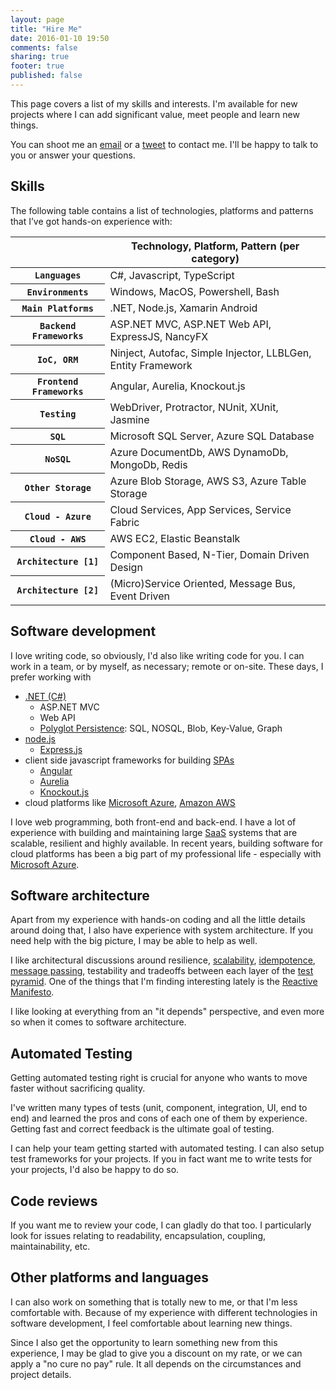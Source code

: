 ```yaml
---
layout: page
title: "Hire Me"
date: 2016-01-10 19:50
comments: false
sharing: true
footer: true
published: false
---
```


This page covers a list of my skills and interests. I'm available for new projects where I 
can add significant value, meet people and learn new things. 

You can shoot me an [email](mailto:hakantuncer@gmail.com) or a 
[tweet](https://twitter.com/hakant) to contact me. I'll be happy to talk to you or answer 
your questions.

## Skills

The following table contains a list of technologies, platforms and patterns that I’ve got 
hands-­on experience with:

<div class="table-responsive"> 
<table class="table table-bordered table-striped"> 
<colgroup> 
<col class="col-xs-1"> 
<col class="col-xs-7"> 
</colgroup> 
<thead> 
<tr> 
<th></th>
<th>Technology, Platform, Pattern (per category)</th> 
</tr> 
</thead> 
<tbody> 
<tr> 
<th scope="row"> 
<code>Languages</code> 
</th> 
<td>C#, Javascript, TypeScript</td> 
</tr>   
<tr> 
<th scope="row"> 
<code>Environments</code> 
</th> 
<td>Windows, MacOS, Powershell, Bash</td> 
</tr>
<tr> 
<th scope="row"> 
<code>Main Platforms</code> 
</th> 
<td>.NET, Node.js, Xamarin Android</td> 
</tr> 
<tr> 
<th scope="row"> 
<code>Backend Frameworks</code> 
</th> 
<td>ASP.NET MVC, ASP.NET Web API, ExpressJS, NancyFX</td> 
</tr>
<tr> 
<th scope="row"> 
<code>IoC, ORM</code> 
</th> 
<td>Ninject, Autofac, Simple Injector, LLBLGen, Entity Framework</td> 
</tr>
<tr> 
<th scope="row"> 
<code>Frontend Frameworks</code> 
</th> 
<td>Angular, Aurelia, Knockout.js</td> 
</tr>
<tr> 
<th scope="row"> 
<code>Testing</code> 
</th> 
<td>WebDriver, Protractor, NUnit, XUnit, Jasmine</td> 
</tr>
<tr>
<th scope="row"> 
<code>SQL</code> 
</th> 
<td>Microsoft SQL Server, Azure SQL Database</td> 
</tr>
<tr>
<th scope="row"> 
<code>NoSQL</code> 
</th> 
<td>Azure DocumentDb, AWS DynamoDb, MongoDb, Redis</td> 
</tr>
<tr>
<th scope="row"> 
<code>Other Storage</code> 
</th> 
<td>Azure Blob Storage, AWS S3, Azure Table Storage </td> 
</tr>
<tr> 
<th scope="row"> 
<code>Cloud - Azure</code> 
</th> 
<td>Cloud Services, App Services, Service Fabric</td> 
</tr>
<tr> 
<th scope="row"> 
<code>Cloud - AWS</code> 
</th> 
<td>AWS EC2, Elastic Beanstalk</td> 
</tr>
<tr> 
<th scope="row"> 
<code>Architecture [1]</code> 
</th> 
<td>Component Based, N-Tier, Domain Driven Design</td> 
</tr>
<tr> 
<th scope="row"> 
<code>Architecture [2]</code> 
</th> 
<td>(Micro)Service Oriented, Message Bus, Event Driven</td> 
</tr> 
</tbody> 
</table> 
</div>

## Software development

I love writing code, so obviously, I'd also like writing code for you. I can work in a team, or by myself, as necessary; remote or on-site. These days, I prefer working with

* [.NET (C#)](https://www.microsoft.com/net)
  * ASP.NET MVC
  * Web API
  * [Polyglot Persistence](http://www.jamesserra.com/archive/2015/07/what-is-polyglot-persistence/): SQL, NOSQL, Blob, Key-Value, Graph
* [node.js](https://nodejs.org/)
  * [Express.js](http://expressjs.com/)  
* client side javascript frameworks for building [SPAs](https://en.wikipedia.org/wiki/Single-page_application)
  * [Angular](https://angularjs.org/)
  * [Aurelia](http://aurelia.io)
  * [Knockout.js](http://knockoutjs.com/)
* cloud platforms like [Microsoft Azure](https://azure.microsoft.com), [Amazon AWS](https://aws.amazon.com/)

I love web programming, both front-end and back-end. I have a lot of experience
with building and maintaining large [SaaS](https://en.wikipedia.org/wiki/Software_as_a_service) systems that are scalable, resilient and
highly available. In recent years, building software for cloud platforms has been a big part of
my professional life - especially with [Microsoft Azure](https://azure.microsoft.com).

## Software architecture

Apart from my experience with hands-on coding and all the little details around doing that, I also have experience with system architecture. If you need help with the big picture, I may be able to help as well.

I like architectural discussions around resilience, [scalability](https://en.wikipedia.org/wiki/Scalability), [idempotence](https://en.wikipedia.org/wiki/Idempotence), [message passing](https://en.wikipedia.org/wiki/Message_passing),
testability and tradeoffs between each layer of the [test pyramid](http://martinfowler.com/bliki/TestPyramid.html). One of the things that I'm finding interesting lately is the [Reactive Manifesto](http://www.reactivemanifesto.org/).
 
I like looking at everything from an "it depends" perspective, and even more so when it comes to software architecture.

## Automated Testing

Getting automated testing right is crucial for anyone who wants to move faster without sacrificing quality.

I've written many types of tests (unit, component, integration, UI, end to end) and learned the pros and cons of 
each one of them by experience. Getting fast and correct feedback is the ultimate goal of testing.

I can help your team getting started with automated testing. I can also setup test frameworks for your 
projects. If you in fact want me to write tests for your projects, I'd also be happy to do so.

## Code reviews

If you want me to review your code, I can gladly do that too. I particularly look for issues relating to readability, encapsulation, coupling, maintainability, etc.

## Other platforms and languages

I can also work on something that is totally new to me, or that I'm less comfortable with. Because of 
my experience with different technologies in software development, I feel comfortable about learning 
new things.

Since I also get the opportunity to learn something new from this experience, I may be glad to give 
you a discount on my rate, or we can apply a "no cure no pay" rule. It all depends on the 
circumstances and project details.
